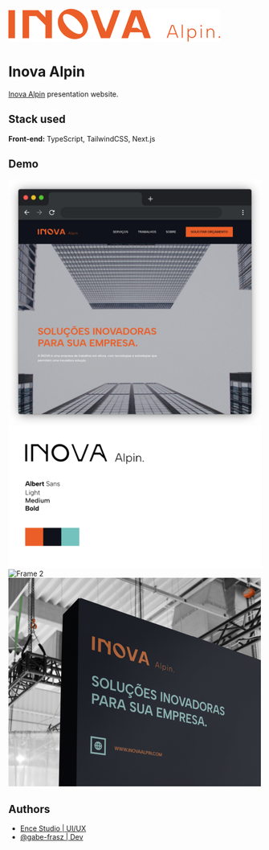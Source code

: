 ![Inova Alpin Logo](./.github/docs/logo.svg)

# Inova Alpin

[Inova Alpin](https://inovaalpin.com) presentation website.

## Stack used

**Front-end:** TypeScript, TailwindCSS, Next.js

## Demo

![Browser frame](./.github/docs/browser-frame.png)
![Frame 1](./.github/docs/frame-1.png)
![Frame 2](./.github/docs/frame-2.png)
![Frame 3](./.github/docs/frame-3.png)

## Authors

- [Ence Studio | UI/UX](https://www.encestudio.com)
- [@gabe-frasz | Dev](https://github.com/gabe-frasz)

